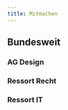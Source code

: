 ```yaml
---
title: Mitmachen
---
```


<sog-map places-config="mapDE"></sog-map>

## Bundesweit

### AG Design

### Ressort Recht

### Ressort IT
